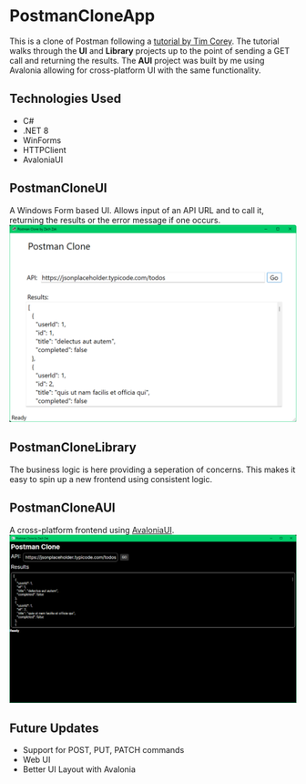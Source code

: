 # PostmanCloneApp

This is a clone of Postman following a [tutorial by Tim Corey](https://youtu.be/FUqz2LF4BUs?si=2wWeoAd_z2yE5qKV). The tutorial walks through the **UI** and **Library** projects up to the point of sending a GET call and returning the results. The **AUI** project was built by me using Avalonia allowing for cross-platform UI with the same functionality.

## Technologies Used
- C#
- .NET 8
- WinForms
- HTTPClient
- AvaloniaUI

## PostmanCloneUI
A Windows Form based UI. Allows input of an API URL and to call it, returning the results or the error message if one occurs. 
![WinForms UI](Images/Screenshots/postman-win-form.png)

## PostmanCloneLibrary
The business logic is here providing a seperation of concerns. This makes it easy to spin up a new frontend using consistent logic. 

## PostmanCloneAUI
A cross-platform frontend using [AvaloniaUI](https://www.avaloniaui.net).
![Avalonia UI](Images/Screenshots/postman-avalonia.png)


## Future Updates
- Support for POST, PUT, PATCH commands
- Web UI
- Better UI Layout with Avalonia